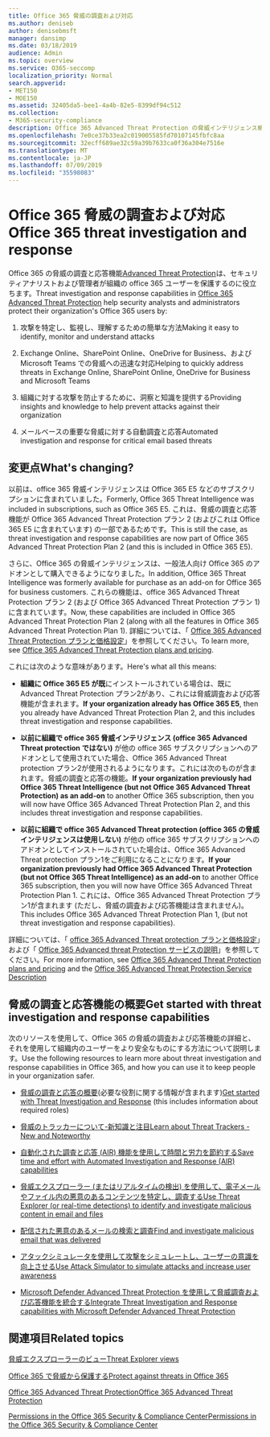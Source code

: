```yaml
---
title: Office 365 脅威の調査および対応
ms.author: deniseb
author: denisebmsft
manager: dansimp
ms.date: 03/18/2019
audience: Admin
ms.topic: overview
ms.service: O365-seccomp
localization_priority: Normal
search.appverid:
- MET150
- MOE150
ms.assetid: 32405da5-bee1-4a4b-82e5-8399df94c512
ms.collection:
- M365-security-compliance
description: Office 365 Advanced Threat Protection の脅威インテリジェンス機能が、組織に対する脅威を調査し、マルウェア、フィッシング、および Office 365 がユーザーに代わって検出したその他の攻撃に対応し、脅威を検索する方法について説明します。切り替える.
ms.openlocfilehash: 7e0ce37b33ea2c019005585fd70107145fbfc8aa
ms.sourcegitcommit: 32ecff689ae32c59a39b7633ca0f36a304e7516e
ms.translationtype: MT
ms.contentlocale: ja-JP
ms.lasthandoff: 07/09/2019
ms.locfileid: "35598083"
---
```

# <a name="office-365-threat-investigation-and-response"></a><span data-ttu-id="4fafc-103">Office 365 脅威の調査および対応</span><span class="sxs-lookup"><span data-stu-id="4fafc-103">Office 365 threat investigation and response</span></span>

<span data-ttu-id="4fafc-104">Office 365 の脅威の調査と応答機能[Advanced Threat Protection](office-365-atp.md)は、セキュリティアナリストおよび管理者が組織の office 365 ユーザーを保護するのに役立ちます。</span><span class="sxs-lookup"><span data-stu-id="4fafc-104">Threat investigation and response capabilities in [Office 365 Advanced Threat Protection](office-365-atp.md) help security analysts and administrators protect their organization's Office 365 users by:</span></span>
  
1. <span data-ttu-id="4fafc-105">攻撃を特定し、監視し、理解するための簡単な方法</span><span class="sxs-lookup"><span data-stu-id="4fafc-105">Making it easy to identify, monitor and understand attacks</span></span>
    
2. <span data-ttu-id="4fafc-106">Exchange Online、SharePoint Online、OneDrive for Business、および Microsoft Teams での脅威への迅速な対応</span><span class="sxs-lookup"><span data-stu-id="4fafc-106">Helping to quickly address threats in Exchange Online, SharePoint Online, OneDrive for Business and Microsoft Teams</span></span>
    
3. <span data-ttu-id="4fafc-107">組織に対する攻撃を防止するために、洞察と知識を提供する</span><span class="sxs-lookup"><span data-stu-id="4fafc-107">Providing insights and knowledge to help prevent attacks against their organization</span></span>

4. <span data-ttu-id="4fafc-108">メールベースの重要な脅威に対する自動調査と応答</span><span class="sxs-lookup"><span data-stu-id="4fafc-108">Automated investigation and response for critical email based threats</span></span>
    
 
## <a name="whats-changing"></a><span data-ttu-id="4fafc-109">変更点</span><span class="sxs-lookup"><span data-stu-id="4fafc-109">What's changing?</span></span>

<span data-ttu-id="4fafc-110">以前は、office 365 脅威インテリジェンスは Office 365 E5 などのサブスクリプションに含まれていました。</span><span class="sxs-lookup"><span data-stu-id="4fafc-110">Formerly, Office 365 Threat Intelligence was included in subscriptions, such as Office 365 E5.</span></span> <span data-ttu-id="4fafc-111">これは、脅威の調査と応答機能が Office 365 Advanced Threat Protection プラン 2 (およびこれは Office 365 E5 に含まれています) の一部であるためです。</span><span class="sxs-lookup"><span data-stu-id="4fafc-111">This is still the case, as threat investigation and response capabilities are now part of Office 365 Advanced Threat Protection Plan 2 (and this is included in Office 365 E5).</span></span> 

<span data-ttu-id="4fafc-112">さらに、Office 365 の脅威インテリジェンスは、一般法人向け Office 365 のアドオンとして購入できるようになりました。</span><span class="sxs-lookup"><span data-stu-id="4fafc-112">In addition, Office 365 Threat Intelligence was formerly available for purchase as an add-on for Office 365 for business customers.</span></span> <span data-ttu-id="4fafc-113">これらの機能は、office 365 Advanced Threat Protection プラン 2 (および Office 365 Advanced Threat Protection プラン 1) に含まれています。</span><span class="sxs-lookup"><span data-stu-id="4fafc-113">Now, these capabilities are included in Office 365 Advanced Threat Protection Plan 2 (along with all the features in Office 365 Advanced Threat Protection Plan 1).</span></span> <span data-ttu-id="4fafc-114">詳細については、「 [Office 365 Advanced Threat Protection プランと価格設定](https://products.office.com/exchange/advance-threat-protection)」を参照してください。</span><span class="sxs-lookup"><span data-stu-id="4fafc-114">To learn more, see [Office 365 Advanced Threat Protection plans and pricing](https://products.office.com/exchange/advance-threat-protection).</span></span>

<span data-ttu-id="4fafc-115">これには次のような意味があります。</span><span class="sxs-lookup"><span data-stu-id="4fafc-115">Here's what all this means:</span></span>

- <span data-ttu-id="4fafc-116">**組織に Office 365 E5 が既**にインストールされている場合は、既に Advanced Threat Protection プラン2があり、これには脅威調査および応答機能が含まれます。</span><span class="sxs-lookup"><span data-stu-id="4fafc-116">**If your organization already has Office 365 E5**, then you already have Advanced Threat Protection Plan 2, and this includes threat investigation and response capabilities.</span></span>

- <span data-ttu-id="4fafc-117">**以前に組織で office 365 脅威インテリジェンス (office 365 Advanced Threat protection ではない)** が他の office 365 サブスクリプションへのアドオンとして使用されていた場合、Office 365 Advanced Threat protection プラン2が使用されるようになります。これには次のものが含まれます。脅威の調査と応答の機能。</span><span class="sxs-lookup"><span data-stu-id="4fafc-117">**If your organization previously had Office 365 Threat Intelligence (but not Office 365 Advanced Threat Protection) as an add-on** to another Office 365 subscription, then you will now have Office 365 Advanced Threat Protection Plan 2, and this includes threat investigation and response capabilities.</span></span> 

- <span data-ttu-id="4fafc-118">**以前に組織で office 365 Advanced Threat protection (office 365 の脅威インテリジェンスは使用しない)** が他の office 365 サブスクリプションへのアドオンとしてインストールされていた場合は、Office 365 Advanced Threat protection プラン1をご利用になることになります。</span><span class="sxs-lookup"><span data-stu-id="4fafc-118">**If your organization previously had Office 365 Advanced Threat Protection (but not Office 365 Threat Intelligence) as an add-on** to another Office 365 subscription, then you will now have Office 365 Advanced Threat Protection Plan 1.</span></span> <span data-ttu-id="4fafc-119">これには、Office 365 Advanced Threat Protection プラン1が含まれます (ただし、脅威の調査および応答機能は含まれません)。</span><span class="sxs-lookup"><span data-stu-id="4fafc-119">This includes Office 365 Advanced Threat Protection Plan 1, (but not threat investigation and response capabilities).</span></span>

<span data-ttu-id="4fafc-120">詳細については、「 [office 365 Advanced Threat protection プランと価格設定](https://products.office.com/exchange/advance-threat-protection)」および「 [Office 365 Advanced threat Protection サービスの説明](https://docs.microsoft.com/office365/servicedescriptions/office-365-advanced-threat-protection-service-description#whats-new-in-office-365-advanced-threat-protection-atp)」を参照してください。</span><span class="sxs-lookup"><span data-stu-id="4fafc-120">For more information, see [Office 365 Advanced Threat Protection plans and pricing](https://products.office.com/exchange/advance-threat-protection) and the [Office 365 Advanced Threat Protection Service Description](https://docs.microsoft.com/office365/servicedescriptions/office-365-advanced-threat-protection-service-description#whats-new-in-office-365-advanced-threat-protection-atp)</span></span>

## <a name="get-started-with-threat-investigation-and-response-capabilities"></a><span data-ttu-id="4fafc-121">脅威の調査と応答機能の概要</span><span class="sxs-lookup"><span data-stu-id="4fafc-121">Get started with threat investigation and response capabilities</span></span>

<span data-ttu-id="4fafc-122">次のリソースを使用して、Office 365 の脅威の調査および応答機能の詳細と、それを使用して組織内のユーザーをより安全なものにする方法について説明します。</span><span class="sxs-lookup"><span data-stu-id="4fafc-122">Use the following resources to learn more about threat investigation and response capabilities in Office 365, and how you can use it to keep people in your organization safer.</span></span>
  
- <span data-ttu-id="4fafc-123">[脅威の調査と応答の概要](get-started-with-ti.md)(必要な役割に関する情報が含まれます)</span><span class="sxs-lookup"><span data-stu-id="4fafc-123">[Get started with Threat Investigation and Response](get-started-with-ti.md) (this includes information about required roles)</span></span> 
    
- [<span data-ttu-id="4fafc-124">脅威のトラッカーについて-新知識と注目</span><span class="sxs-lookup"><span data-stu-id="4fafc-124">Learn about Threat Trackers - New and Noteworthy</span></span>](threat-trackers.md)

- [<span data-ttu-id="4fafc-125">自動化された調査と応答 (AIR) 機能を使用して時間と労力を節約する</span><span class="sxs-lookup"><span data-stu-id="4fafc-125">Save time and effort with Automated Investigation and Response (AIR) capabilities</span></span>](automated-investigation-response-office.md)

- [<span data-ttu-id="4fafc-126">脅威エクスプローラー (またはリアルタイムの検出) を使用して、電子メールやファイル内の悪意のあるコンテンツを特定し、調査する</span><span class="sxs-lookup"><span data-stu-id="4fafc-126">Use Threat Explorer (or real-time detections) to identify and investigate malicious content in email and files</span></span>](threat-explorer.md)
    
- [<span data-ttu-id="4fafc-127">配信された悪意のあるメールの検索と調査</span><span class="sxs-lookup"><span data-stu-id="4fafc-127">Find and investigate malicious email that was delivered</span></span>](investigate-malicious-email-that-was-delivered.md)
    
- [<span data-ttu-id="4fafc-128">アタックシミュレータを使用して攻撃をシミュレートし、ユーザーの意識を向上させる</span><span class="sxs-lookup"><span data-stu-id="4fafc-128">Use Attack Simulator to simulate attacks and increase user awareness</span></span>](attack-simulator.md)
    
- [<span data-ttu-id="4fafc-129">Microsoft Defender Advanced Threat Protection を使用して脅威調査および応答機能を統合する</span><span class="sxs-lookup"><span data-stu-id="4fafc-129">Integrate Threat Investigation and Response capabilities with Microsoft Defender Advanced Threat Protection</span></span>](integrate-office-365-ti-with-wdatp.md)
    
## <a name="related-topics"></a><span data-ttu-id="4fafc-130">関連項目</span><span class="sxs-lookup"><span data-stu-id="4fafc-130">Related topics</span></span>

[<span data-ttu-id="4fafc-131">脅威エクスプローラーのビュー</span><span class="sxs-lookup"><span data-stu-id="4fafc-131">Threat Explorer views</span></span>](threat-explorer-views.md)

[<span data-ttu-id="4fafc-132">Office 365 で脅威から保護する</span><span class="sxs-lookup"><span data-stu-id="4fafc-132">Protect against threats in Office 365</span></span>](protect-against-threats.md)
  
[<span data-ttu-id="4fafc-133">Office 365 Advanced Threat Protection</span><span class="sxs-lookup"><span data-stu-id="4fafc-133">Office 365 Advanced Threat Protection</span></span>](office-365-atp.md)
  
[<span data-ttu-id="4fafc-134">Permissions in the Office 365 Security &amp; Compliance Center</span><span class="sxs-lookup"><span data-stu-id="4fafc-134">Permissions in the Office 365 Security &amp; Compliance Center</span></span>](permissions-in-the-security-and-compliance-center.md)
 
